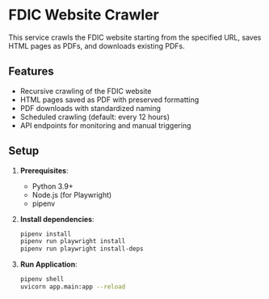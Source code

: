 # FDIC Website Crawler

This service crawls the FDIC website starting from the specified URL, saves HTML pages as PDFs, and downloads existing
PDFs.

## Features

- Recursive crawling of the FDIC website
- HTML pages saved as PDF with preserved formatting
- PDF downloads with standardized naming
- Scheduled crawling (default: every 12 hours)
- API endpoints for monitoring and manual triggering

## Setup

1. **Prerequisites**:
    - Python 3.9+
    - Node.js (for Playwright)
    - pipenv

2. **Install dependencies**:
   ```bash
   pipenv install
   pipenv run playwright install
   pipenv run playwright install-deps

3. **Run Application**:
   ```bash   
   pipenv shell
   uvicorn app.main:app --reload